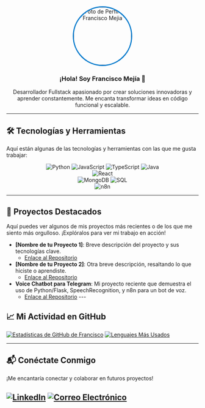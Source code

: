 <div align="center">
  <img src="https://avatars.githubusercontent.com/u/TU_USER_ID_DE_GITHUB?v=4" alt="Foto de Perfil de Francisco Mejia" style="border-radius: 50%; width: 150px; height: 150px; object-fit: cover; border: 3px solid #007ACC;" />
  <h3>¡Hola! Soy Francisco Mejía 👋</h3>
  <p>Desarrollador Fullstack apasionado por crear soluciones innovadoras y aprender constantemente. Me encanta transformar ideas en código funcional y escalable.</p>
</div>

---

## 🛠️ Tecnologías y Herramientas

Aquí están algunas de las tecnologías y herramientas con las que me gusta trabajar:

<p align="center">
  <img src="https://img.shields.io/badge/Python-3670A0?style=for-the-badge&logo=python&logoColor=ffdd54" alt="Python" />
  <img src="https://img.shields.io/badge/JavaScript-F7DF1E?style=for-the-badge&logo=javascript&logoColor=black" alt="JavaScript" />
  <img src="https://img.shields.io/badge/TypeScript-3178C6?style=for-the-badge&logo=typescript&logoColor=white" alt="TypeScript" />
  <img src="https://img.shields.io/badge/Java-007396?style=for-the-badge&logo=java&logoColor=white" alt="Java" />
  <br/>
  <img src="https://img.shields.io/badge/React-61DAFB?style=for-the-badge&logo=react&logoColor=white" alt="React" />
  <br/>
  <img src="https://img.shields.io/badge/MongoDB-47A248?style=for-the-badge&logo=mongodb&logoColor=white" alt="MongoDB" />
  <img src="https://img.shields.io/badge/SQL-4479A1?style=for-the-badge&logo=postgresql&logoColor=white" alt="SQL" /> <br/>
  <img src="https://img.shields.io/badge/n8n-FF5733?style=for-the-badge&logo=n8n&logoColor=white" alt="n8n" />
</p>

---

## 🚀 Proyectos Destacados

Aquí puedes ver algunos de mis proyectos más recientes o de los que me siento más orgulloso. ¡Explóralos para ver mi trabajo en acción!

-   **[Nombre de tu Proyecto 1]**: Breve descripción del proyecto y sus tecnologías clave.
    * [Enlace al Repositorio](https://github.com/FranciscoMejia/tu-repo-1)
-   **[Nombre de tu Proyecto 2]**: Otra breve descripción, resaltando lo que hiciste o aprendiste.
    * [Enlace al Repositorio](https://github.com/FranciscoMejia/tu-repo-2)
-   **Voice Chatbot para Telegram**: Mi proyecto reciente que demuestra el uso de Python/Flask, SpeechRecognition, y n8n para un bot de voz.
    * [Enlace al Repositorio](https://github.com/FranciscoMejia/tu-repo-chatbot) ---

## 📈 Mi Actividad en GitHub

[![Estadísticas de GitHub de Francisco](https://github-readme-stats.vercel.app/api?username=FranciscoMejia&show_icons=true&theme=radical)](https://github.com/FranciscoMejia)
[![Lenguajes Más Usados](https://github-readme-stats.vercel.app/api/top-langs/?username=FranciscoMejia&layout=compact&theme=radical)](https://github.com/FranciscoMejia)

---

## 📬 Conéctate Conmigo

¡Me encantaría conectar y colaborar en futuros proyectos!

[![LinkedIn](https://img.shields.io/badge/LinkedIn-0077B5?style=for-the-badge&logo=linkedin&logoColor=white)](https://linkedin.com/in/tu_perfil_de_linkedin)
[![Correo Electrónico](https://img.shields.io/badge/Email-D14836?style=for-the-badge&logo=gmail&logoColor=white)](mailto:tu.email@example.com)
---

</div>
